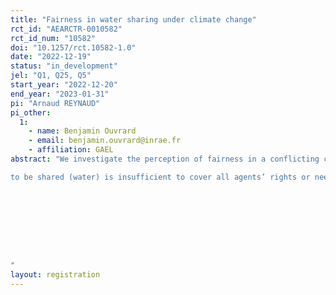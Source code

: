 ```yaml
---
title: "Fairness in water sharing under climate change"
rct_id: "AEARCTR-0010582"
rct_id_num: "10582"
doi: "10.1257/rct.10582-1.0"
date: "2022-12-19"
status: "in_development"
jel: "Q1, Q25, Q5"
start_year: "2022-12-20"
end_year: "2023-01-31"
pi: "Arnaud REYNAUD"
pi_other:
  1:
    - name: Benjamin Ouvrard
    - email: benjamin.ouvrard@inrae.fr
    - affiliation: GAEL
abstract: "We investigate the perception of fairness in a conflicting claim problem, i.e  n a distribution problem in which the available amount of resource
to be shared (water) is insufficient to cover all agents’ rights or needs. We use distributive justice criteria to characterize different ways of distributing water among competitive users.  We then analyse whether the perception of fairness associated to the proposed water sharing rules is conditioned by specific features of the decision context (in particular water scarcity).




"
layout: registration
---
```


